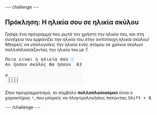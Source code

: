 \--- challenge \---

## Πρόκληση: Η ηλικία σου σε ηλικία σκύλου

Γράψε ένα πρόγραμμα που ρωτά τον χρήστη την ηλικία του, και στη συνέχεια του εμφανίζει την ηλικία του στην αντίστοιχη ηλικία σκύλου! Μπορείς να υπολογίσεις την ηλικία ενός ατόμου σε χρόνια σκύλων πολλαπλασιάζοντας την ηλικία του με 7.

![screenshot](images/me-dog-years.png)

Στον προγραμματισμό, το σύμβολο **πολλαπλασιασμού** είναι o χαρακτήρας `*`, που μπορείς να πληκτρολογήσεις πατώντας <kbd>Shift + 8</kbd>.

\--- /challenge \---